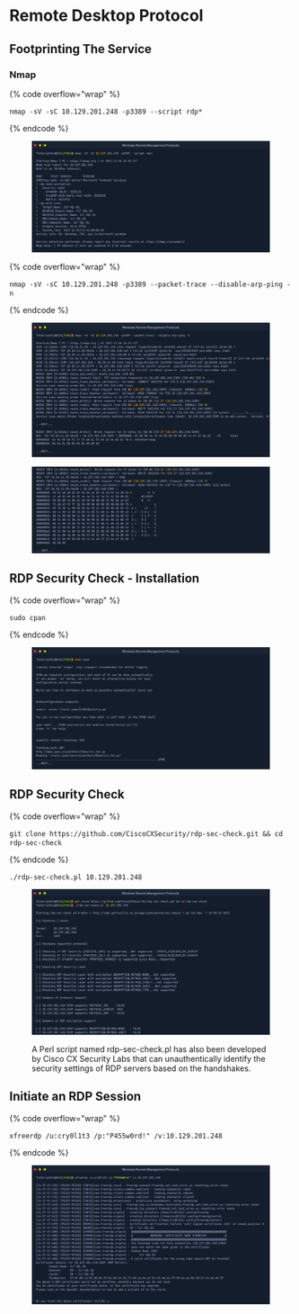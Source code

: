 # Remote Desktop Protocol



## Footprinting The Service

### Nmap

{% code overflow="wrap" %}
```
nmap -sV -sC 10.129.201.248 -p3389 --script rdp*
```
{% endcode %}

<figure><img src="../.gitbook/assets/image (3) (1) (1) (1) (1).png" alt=""><figcaption></figcaption></figure>

{% code overflow="wrap" %}
```
nmap -sV -sC 10.129.201.248 -p3389 --packet-trace --disable-arp-ping -n
```
{% endcode %}

<figure><img src="../.gitbook/assets/image (1) (1) (1) (1) (1) (1) (1).png" alt=""><figcaption></figcaption></figure>

<figure><img src="../.gitbook/assets/image (2) (1) (1) (1) (1) (1) (1).png" alt=""><figcaption></figcaption></figure>

## RDP Security Check - Installation

{% code overflow="wrap" %}
```
sudo cpan
```
{% endcode %}

<figure><img src="../.gitbook/assets/image (3) (1) (1) (1) (1) (1).png" alt=""><figcaption></figcaption></figure>

## **RDP Security Check**

{% code overflow="wrap" %}
```
git clone https://github.com/CiscoCXSecurity/rdp-sec-check.git && cd rdp-sec-check
```
{% endcode %}

```
./rdp-sec-check.pl 10.129.201.248
```

<figure><img src="../.gitbook/assets/image (4) (1) (1) (1) (1).png" alt=""><figcaption><p>A Perl script named rdp-sec-check.pl has also been developed by Cisco CX Security Labs that can unauthentically identify the security settings of RDP servers based on the handshakes.</p></figcaption></figure>

## Initiate an RDP Session

{% code overflow="wrap" %}
```
xfreerdp /u:cry0l1t3 /p:"P455w0rd!" /v:10.129.201.248
```
{% endcode %}

<figure><img src="../.gitbook/assets/image (6) (1) (1) (1) (1).png" alt=""><figcaption></figcaption></figure>
